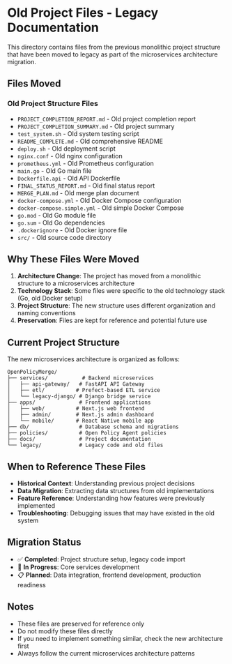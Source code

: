 # Old Project Files - Legacy Documentation

This directory contains files from the previous monolithic project structure that have been moved to legacy as part of the microservices architecture migration.

## Files Moved

### Old Project Structure Files
- `PROJECT_COMPLETION_REPORT.md` - Old project completion report
- `PROJECT_COMPLETION_SUMMARY.md` - Old project summary
- `test_system.sh` - Old system testing script
- `README_COMPLETE.md` - Old comprehensive README
- `deploy.sh` - Old deployment script
- `nginx.conf` - Old nginx configuration
- `prometheus.yml` - Old Prometheus configuration
- `main.go` - Old Go main file
- `Dockerfile.api` - Old API Dockerfile
- `FINAL_STATUS_REPORT.md` - Old final status report
- `MERGE_PLAN.md` - Old merge plan document
- `docker-compose.yml` - Old Docker Compose configuration
- `docker-compose.simple.yml` - Old simple Docker Compose
- `go.mod` - Old Go module file
- `go.sum` - Old Go dependencies
- `.dockerignore` - Old Docker ignore file
- `src/` - Old source code directory

## Why These Files Were Moved

1. **Architecture Change**: The project has moved from a monolithic structure to a microservices architecture
2. **Technology Stack**: Some files were specific to the old technology stack (Go, old Docker setup)
3. **Project Structure**: The new structure uses different organization and naming conventions
4. **Preservation**: Files are kept for reference and potential future use

## Current Project Structure

The new microservices architecture is organized as follows:

```
OpenPolicyMerge/
├── services/           # Backend microservices
│   ├── api-gateway/   # FastAPI API Gateway
│   ├── etl/          # Prefect-based ETL service
│   └── legacy-django/ # Django bridge service
├── apps/              # Frontend applications
│   ├── web/          # Next.js web frontend
│   ├── admin/        # Next.js admin dashboard
│   └── mobile/       # React Native mobile app
├── db/                # Database schema and migrations
├── policies/          # Open Policy Agent policies
├── docs/              # Project documentation
└── legacy/            # Legacy code and old files
```

## When to Reference These Files

- **Historical Context**: Understanding previous project decisions
- **Data Migration**: Extracting data structures from old implementations
- **Feature Reference**: Understanding how features were previously implemented
- **Troubleshooting**: Debugging issues that may have existed in the old system

## Migration Status

- ✅ **Completed**: Project structure setup, legacy code import
- 🚧 **In Progress**: Core services development
- 📋 **Planned**: Data integration, frontend development, production readiness

## Notes

- These files are preserved for reference only
- Do not modify these files directly
- If you need to implement something similar, check the new architecture first
- Always follow the current microservices architecture patterns
